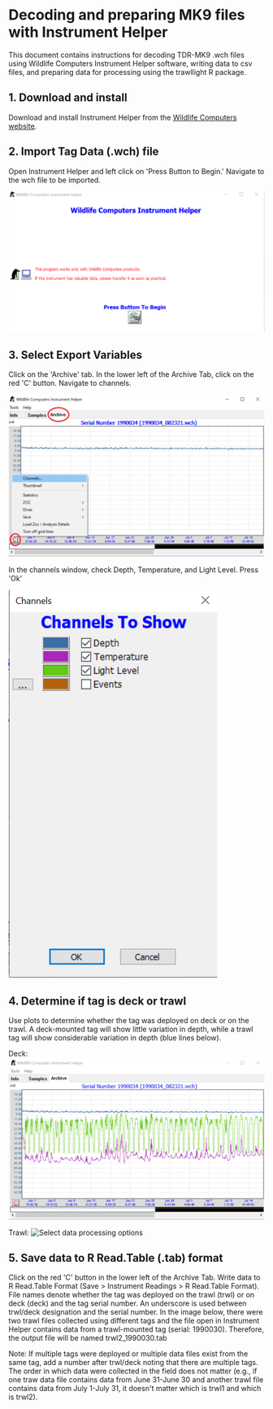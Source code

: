 # Decoding and preparing MK9 files with Instrument Helper

This document contains instructions for decoding TDR-MK9 .wch files using Wildlife Computers Instrument Helper software, writing data to csv files, and preparing data for processing using the trawllight R package.

## 1. Download and install

Download and install Instrument Helper from the [Wildlife Computers website](https://wildlifecomputers.com/support/downloads/).

## 2. Import Tag Data (.wch) file

Open Instrument Helper and left click on 'Press Button to Begin.' Navigate to the wch file to be imported.

![Select data processing options](/assets/ih_1_import.png)

## 3. Select Export Variables

Click on the 'Archive' tab. In the lower left of the Archive Tab, click on the red 'C' button. Navigate to channels.

![Select data processing options](/assets/ih_2_archive.png)

In the channels window, check Depth, Temperature, and Light Level. Press 'Ok'

![Select data processing options](/assets/ih_3_channels.png)


## 4. Determine if tag is deck or trawl

Use plots to determine whether the tag was deployed on deck or on the trawl. A deck-mounted tag will show little variation in depth, while a trawl tag will show considerable variation in depth (blue lines below).


Deck:
![Select data processing options](/assets/ih_4_deck.png)

Trawl: 
![Select data processing options](/assets/ih_5_deck.png)

## 5. Save data to R Read.Table (.tab) format

Click on the red 'C' button in the lower left of the Archive Tab. Write data to R Read.Table Format (Save > Instrument Readings > R Read.Table Format). File names denote whether the tag was deployed on the trawl (trwl) or on deck (deck) and the tag serial number. An underscore is used between trwl/deck designation and the serial number. In the image below, there were two trawl files collected using different tags and the file open in Instrument Helper contains data from a trawl-mounted tag (serial: 1990030). Therefore, the output file will be named trwl2_1990030.tab

Note: If multiple tags were deployed or multiple data files exist from the same tag, add a number after trwl/deck noting that there are multiple tags. The order in which data were collected in the field does not matter (e.g., if one traw data file contains data from June 31-June 30 and another trawl file contains data from July 1-July 31, it doesn't matter which is trwl1 and which is trwl2).

